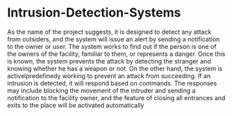 # Intrusion-Detection-Systems
As the name of the project suggests, it is designed to detect any attack from outsiders, and the system will issue an alert by sending a notification to the owner or user. The system works to find out if the person is one of the owners of the facility, familiar to them, or represents a danger. Once this is known, the system prevents the attack by detecting the stranger and knowing whether he has a weapon or not. 
On the other hand, the system is activelpredefinedy working to prevent an attack from succeeding. If an intrusion is detected, it will respond based on commands. The responses may include blocking the movement of the intruder and sending a notification to the facility owner, and the feature of closing all entrances and exits to the place will be activated automatically
